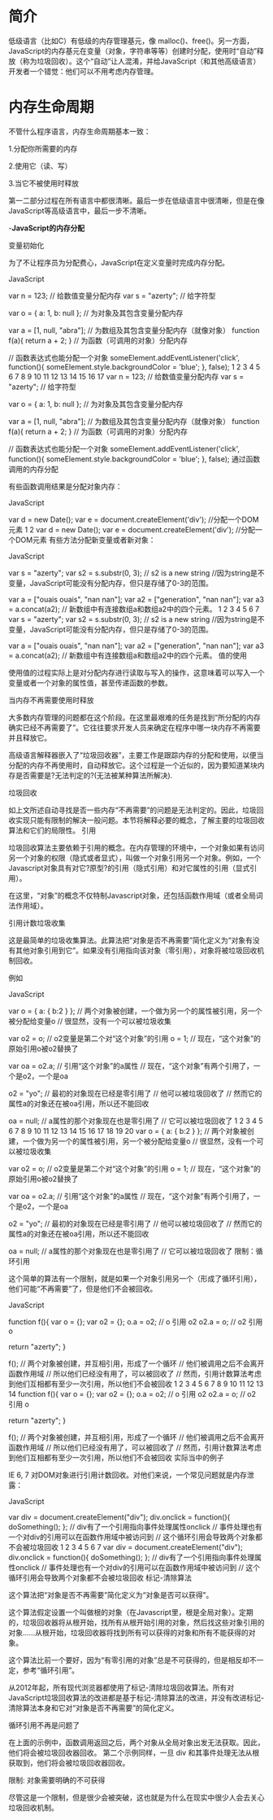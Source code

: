 # 简介

低级语言（比如C）有低级的内存管理基元，像 malloc()、free()。另一方面，JavaScript的内存基元在变量（对象，字符串等等）创建时分配，使用时“自动”释放（称为垃圾回收）。这个“自动”让人混淆，并给JavaScript（和其他高级语言）开发者一个错觉：他们可以不用考虑内存管理。

# 内存生命周期

不管什么程序语言，内存生命周期基本一致：

1.分配你所需要的内存

2.使用它（读、写）

3.当它不被使用时释放 

第一二部分过程在所有语言中都很清晰。最后一步在低级语言中很清晰，但是在像JavaScript等高级语言中，最后一步不清晰。

-**JavaScript的内存分配**

变量初始化

为了不让程序员为分配费心，JavaScript在定义变量时完成内存分配。

JavaScript

var n = 123; // 给数值变量分配内存
var s = "azerty"; // 给字符型 

var o = {
  a: 1,
  b: null
}; // 为对象及其包含变量分配内存

var a = [1, null, "abra"]; // 为数组及其包含变量分配内存（就像对象）
function f(a){
  return a + 2;
} // 为函数（可调用的对象）分配内存

// 函数表达式也能分配一个对象
someElement.addEventListener('click', function(){
  someElement.style.backgroundColor = 'blue';
}, false);
1
2
3
4
5
6
7
8
9
10
11
12
13
14
15
16
17
var n = 123; // 给数值变量分配内存
var s = "azerty"; // 给字符型 
 
var o = {
  a: 1,
  b: null
}; // 为对象及其包含变量分配内存
 
var a = [1, null, "abra"]; // 为数组及其包含变量分配内存（就像对象）
function f(a){
  return a + 2;
} // 为函数（可调用的对象）分配内存
 
// 函数表达式也能分配一个对象
someElement.addEventListener('click', function(){
  someElement.style.backgroundColor = 'blue';
}, false);
通过函数调用的内存分配

有些函数调用结果是分配对象内存：

JavaScript

var d = new Date();
var e = document.createElement('div'); //分配一个DOM元素
1
2
var d = new Date();
var e = document.createElement('div'); //分配一个DOM元素
有些方法分配新变量或者新对象：

JavaScript

var s = "azerty";
var s2 = s.substr(0, 3); // s2 is a new string
//因为string是不变量，JavaScript可能没有分配内存，但只是存储了0-3的范围。

var a = ["ouais ouais", "nan nan"];
var a2 = ["generation", "nan nan"];
var a3 = a.concat(a2); // 新数组中有连接数组a和数组a2中的四个元素。
1
2
3
4
5
6
7
var s = "azerty";
var s2 = s.substr(0, 3); // s2 is a new string
//因为string是不变量，JavaScript可能没有分配内存，但只是存储了0-3的范围。
 
var a = ["ouais ouais", "nan nan"];
var a2 = ["generation", "nan nan"];
var a3 = a.concat(a2); // 新数组中有连接数组a和数组a2中的四个元素。
值的使用

使用值的过程实际上是对分配内存进行读取与写入的操作，这意味着可以写入一个变量或者一个对象的属性值，甚至传递函数的参数。

当内存不再需要使用时释放

大多数内存管理的问题都在这个阶段。在这里最艰难的任务是找到“所分配的内存确实已经不再需要了”。它往往要求开发人员来确定在程序中哪一块内存不再需要并且释放它。

高级语言解释器嵌入了“垃圾回收器”，主要工作是跟踪内存的分配和使用，以便当分配的内存不再使用时，自动释放它。这个过程是一个近似的，因为要知道某块内存是否需要是?无法判定的?(无法被某种算法所解决).

垃圾回收

如上文所述自动寻找是否一些内存“不再需要”的问题是无法判定的。因此，垃圾回收实现只能有限制的解决一般问题。本节将解释必要的概念，了解主要的垃圾回收算法和它们的局限性。
引用

垃圾回收算法主要依赖于引用的概念。在内存管理的环境中，一个对象如果有访问另一个对象的权限（隐式或者显式），叫做一个对象引用另一个对象。例如，一个Javascript对象具有对它?原型?的引用（隐式引用）和对它属性的引用（显式引用）。

在这里，“对象”的概念不仅特制Javascript对象，还包括函数作用域（或者全局词法作用域）。

引用计数垃圾收集

这是最简单的垃圾收集算法。此算法把“对象是否不再需要”简化定义为“对象有没有其他对象引用到它”。如果没有引用指向该对象（零引用），对象将被垃圾回收机制回收。

例如

JavaScript

var o = { 
  a: {
    b:2
  }
}; 
// 两个对象被创建，一个做为另一个的属性被引用，另一个被分配给变量o
// 很显然，没有一个可以被垃圾收集

var o2 = o; // o2变量是第二个对“这个对象”的引用
o = 1; // 现在，“这个对象”的原始引用o被o2替换了

var oa = o2.a; // 引用“这个对象”的a属性
// 现在，“这个对象”有两个引用了，一个是o2，一个是oa

o2 = "yo"; // 最初的对象现在已经是零引用了
// 他可以被垃圾回收了
// 然而它的属性a的对象还在被oa引用，所以还不能回收

oa = null; // a属性的那个对象现在也是零引用了
// 它可以被垃圾回收了
1
2
3
4
5
6
7
8
9
10
11
12
13
14
15
16
17
18
19
20
var o = { 
  a: {
    b:2
  }
}; 
// 两个对象被创建，一个做为另一个的属性被引用，另一个被分配给变量o
// 很显然，没有一个可以被垃圾收集
 
var o2 = o; // o2变量是第二个对“这个对象”的引用
o = 1; // 现在，“这个对象”的原始引用o被o2替换了
 
var oa = o2.a; // 引用“这个对象”的a属性
// 现在，“这个对象”有两个引用了，一个是o2，一个是oa
 
o2 = "yo"; // 最初的对象现在已经是零引用了
// 他可以被垃圾回收了
// 然而它的属性a的对象还在被oa引用，所以还不能回收
 
oa = null; // a属性的那个对象现在也是零引用了
// 它可以被垃圾回收了
限制：循环引用

这个简单的算法有一个限制，就是如果一个对象引用另一个（形成了循环引用），他们可能“不再需要”了，但是他们不会被回收。

JavaScript

function f(){
  var o = {};
  var o2 = {};
  o.a = o2; // o 引用 o2
  o2.a = o; // o2 引用 o

  return "azerty";
}

f();
// 两个对象被创建，并互相引用，形成了一个循环
// 他们被调用之后不会离开函数作用域
// 所以他们已经没有用了，可以被回收了
// 然而，引用计数算法考虑到他们互相都有至少一次引用，所以他们不会被回收
1
2
3
4
5
6
7
8
9
10
11
12
13
14
function f(){
  var o = {};
  var o2 = {};
  o.a = o2; // o 引用 o2
  o2.a = o; // o2 引用 o
 
  return "azerty";
}
 
f();
// 两个对象被创建，并互相引用，形成了一个循环
// 他们被调用之后不会离开函数作用域
// 所以他们已经没有用了，可以被回收了
// 然而，引用计数算法考虑到他们互相都有至少一次引用，所以他们不会被回收
实际当中的例子

IE 6, 7 对DOM对象进行引用计数回收。对他们来说，一个常见问题就是内存泄露：

JavaScript

var div = document.createElement("div");
div.onclick = function(){
  doSomething();
}; 
// div有了一个引用指向事件处理属性onclick
// 事件处理也有一个对div的引用可以在函数作用域中被访问到
// 这个循环引用会导致两个对象都不会被垃圾回收
1
2
3
4
5
6
7
var div = document.createElement("div");
div.onclick = function(){
  doSomething();
}; 
// div有了一个引用指向事件处理属性onclick
// 事件处理也有一个对div的引用可以在函数作用域中被访问到
// 这个循环引用会导致两个对象都不会被垃圾回收
标记-清除算法

这个算法把“对象是否不再需要”简化定义为“对象是否可以获得”。

这个算法假定设置一个叫做根的对象（在Javascript里，根是全局对象）。定期的，垃圾回收器将从根开始，找所有从根开始引用的对象，然后找这些对象引用的对象……从根开始，垃圾回收器将找到所有可以获得的对象和所有不能获得的对象。

这个算法比前一个要好，因为“有零引用的对象”总是不可获得的，但是相反却不一定，参考“循环引用”。

从2012年起，所有现代浏览器都使用了标记-清除垃圾回收算法。所有对JavaScript垃圾回收算法的改进都是基于标记-清除算法的改进，并没有改进标记-清除算法本身和它对“对象是否不再需要”的简化定义。

循环引用不再是问题了

在上面的示例中，函数调用返回之后，两个对象从全局对象出发无法获取。因此，他们将会被垃圾回收器回收。
第二个示例同样，一旦 div 和其事件处理无法从根获取到，他们将会被垃圾回收器回收。

限制: 对象需要明确的不可获得

尽管这是一个限制，但是很少会被突破，这也就是为什么在现实中很少人会去关心垃圾回收机制。
